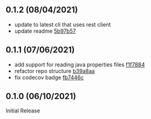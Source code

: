 0.1.2 (08/04/2021)
------------------

* update to latest cli that uses rest client
* update readme [5b97b57](../../commit/5b97b57)

0.1.1 (07/06/2021)
------------------

* add support for reading java properties files [f1f7884](../../commit/f1f7884)
* refactor repo structure [b39a8aa](../../commit/b39a8aa)
* fix codecov badge [fb7446c](../../commit/fb7446c)

0.1.0 (06/10/2021)
------------------

Initial Release

